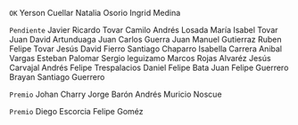 `OK`
Yerson Cuellar
Natalia Osorio
Ingrid Medina

`Pendiente`
Javier Ricardo Tovar
Camilo Andrés Losada
María Isabel Tovar
Juan David Artunduaga
Juan Carlos Guerra
Juan Manuel Gutierraz
Ruben Felipe Tovar
Jesús David Fierro
Santiago Chaparro
Isabella Carrera
Anibal Vargas
Esteban Palomar
Sergio leguizamo
Marcos Rojas Alvaréz
Jesús Carvajal
Andrés Felipe Trespalacios
Daniel Felipe Bata
Juan Felipe Guerrero
Brayan Santiago Guerrero

`Premio`
Johan Charry
Jorge Barón
Andrés Muricio Noscue

`Premio`
Diego Escorcia
Felipe Goméz


